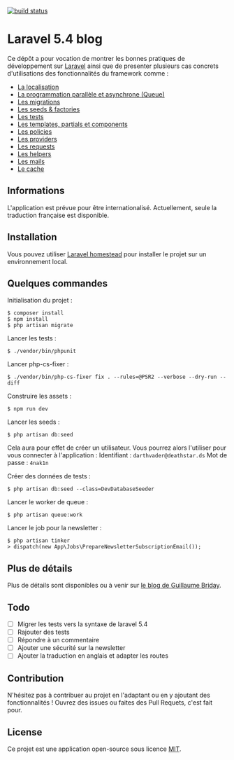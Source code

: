 [![build status](https://gitlab.com/guillaumebriday/laravel-blog/badges/master/build.svg)](https://gitlab.com/guillaumebriday/laravel-blog/commits/master)

# Laravel 5.4 blog

Ce dépôt a pour vocation de montrer les bonnes pratiques de développement sur [Laravel](http://laravel.com/) ainsi que de presenter plusieurs cas concrets d'utilisations des fonctionnalités du framework comme :

- [La localisation](https://laravel.com/docs/5.4/localization)
- [La programmation parallèle et asynchrone (Queue)](https://laravel.com/docs/5.4/queues)
- [Les migrations](https://laravel.com/docs/5.4/migrations)
- [Les seeds & factories](https://laravel.com/docs/5.4/seeding)
- [Les tests](https://laravel.com/docs/5.4/testing)
- [Les templates, partials et components](https://laravel.com/docs/5.4/blade)
- [Les policies](https://laravel.com/docs/5.4/authorization)
- [Les providers](https://laravel.com/docs/5.4/providers)
- [Les requests](https://laravel.com/docs/5.4/validation#form-request-validation)
- [Les helpers](https://laravel.com/docs/5.4/helpers)
- [Les mails](https://laravel.com/docs/5.4/mail)
- [Le cache](https://laravel.com/docs/5.4/cache)

## Informations

L'application est prévue pour être internationalisé. Actuellement, seule la traduction française est disponible.

## Installation

Vous pouvez utiliser [Laravel homestead](https://laravel.com/docs/5.4/homestead) pour installer le projet sur un environnement local.

## Quelques commandes

Initialisation du projet :
```
$ composer install
$ npm install
$ php artisan migrate
```

Lancer les tests :
```
$ ./vendor/bin/phpunit
```

Lancer php-cs-fixer :
```
$ ./vendor/bin/php-cs-fixer fix . --rules=@PSR2 --verbose --dry-run --diff
```

Construire les assets :
```
$ npm run dev
```

Lancer les seeds :
```
$ php artisan db:seed
```

Cela aura pour effet de créer un utilisateur. Vous pourrez alors l'utiliser pour vous connecter à l'application :
Identifiant : ```darthvader@deathstar.ds```
Mot de passe : ```4nak1n```

Créer des données de tests :
```
$ php artisan db:seed --class=DevDatabaseSeeder
```

Lancer le worker de queue :
```
$ php artisan queue:work
```

Lancer le job pour la newsletter :
```
$ php artisan tinker
> dispatch(new App\Jobs\PrepareNewsletterSubscriptionEmail());
```

## Plus de détails

Plus de détails sont disponibles ou à venir sur [le blog de Guillaume Briday](https://blog.guillaumebriday.fr).

## Todo

- [ ] Migrer les tests vers la syntaxe de laravel 5.4
- [ ] Rajouter des tests
- [ ] Répondre à un commentaire
- [ ] Ajouter une sécurité sur la newsletter
- [ ] Ajouter la traduction en anglais et adapter les routes

## Contribution

N'hésitez pas à contribuer au projet en l'adaptant ou en y ajoutant des fonctionnalités ! Ouvrez des issues ou faites des Pull Requets, c'est fait pour.

## License

Ce projet est une application open-source sous licence [MIT](http://opensource.org/licenses/MIT).
